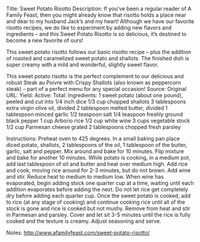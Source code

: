 Title: Sweet Potato Risotto
Description: If you’ve been a regular reader of A Family Feast, then you might already know that risotto holds a place near and dear to my husband Jack’s and my heart!  Although we have our favorite risotto recipes, we do like to experiment by adding new flavors and ingredients – and this Sweet Potato Risotto is so delicious, it’s destined to become a new favorite of ours!

This sweet potato risotto follows our basic risotto recipe – plus the addition of roasted and caramelized sweet potato and shallots.  The finished dish is super creamy with a mild and wonderful, slightly sweet flavor.

This sweet potato risotto is the perfect complement to our delicious and robust Steak au Poivre with Crispy Shallots (also known as peppercorn steak) – part of a perfect menu for any special occasion!
Source: 
Original URL: 
Yield: 
Active: 
Total: 
Ingredients:
	1 sweet potato (about one pound), peeled and cut into 1/4 inch dice
	1/3 cup chopped shallots
	3 tablespoons extra virgin olive oil, divided
	2 tablespoon melted butter, divided
	1 tablespoon minced garlic
	1/2 teaspoon salt
	1/4 teaspoon freshly ground black pepper
	1 cup Arborio rice
	1/2 cup white wine
	3 cups vegetable stock
	1/2 cup Parmesan cheese grated
	2 tablespoons chopped fresh parsley

Instructions:
	Preheat oven to 425 degrees.
	In a small baking pan place diced potato, shallots, 2 tablespoons of the oil, 1 tablespoon of the butter, garlic, salt and pepper. Mix around and bake for 10 minutes. Flip mixture and bake for another 10 minutes.
	While potato is cooking, in a medium pot, add last tablespoon of oil and butter and heat over medium high. Add rice and cook, moving rice around for 2-3 minutes, but do not brown.
	Add wine and stir.
	Reduce heat to medium to medium low.
	When wine has evaporated, begin adding stock one quarter cup at a time, waiting until each addition evaporates before adding the next. Do not let rice get completely dry before adding each quarter cup.
	Once the sweet potato is cooked, add to rice (at any stage of cooking) and continue cooking rice until all of the stock is gone and rice is cooked but not mushy.
	Remove from heat and stir in Parmesan and parsley.
	Cover and let sit 3-5 minutes until the rice is fully cooked and the texture is creamy. Adjust seasoning and serve.

Notes: http://www.afamilyfeast.com/sweet-potato-risotto/

